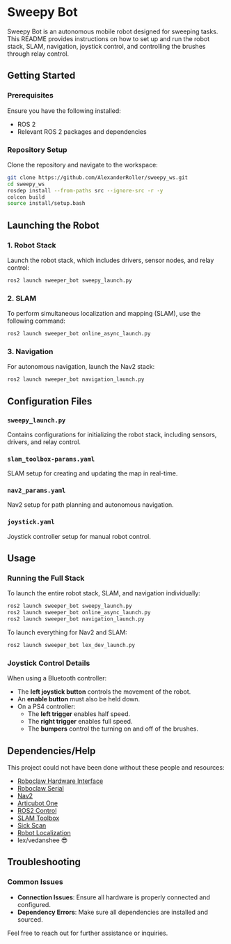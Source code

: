# Sweepy Bot

Sweepy Bot is an autonomous mobile robot designed for sweeping tasks. This README provides instructions on how to set up and run the robot stack, SLAM, navigation, joystick control, and controlling the brushes through relay control.

## Getting Started

### Prerequisites

Ensure you have the following installed:
- ROS 2
- Relevant ROS 2 packages and dependencies

### Repository Setup

Clone the repository and navigate to the workspace:

```sh
git clone https://github.com/AlexanderRoller/sweepy_ws.git
cd sweepy_ws
rosdep install --from-paths src --ignore-src -r -y
colcon build
source install/setup.bash
```

## Launching the Robot

### 1. Robot Stack

Launch the robot stack, which includes drivers, sensor nodes, and relay control:

```sh
ros2 launch sweeper_bot sweepy_launch.py
```

### 2. SLAM

To perform simultaneous localization and mapping (SLAM), use the following command:

```sh
ros2 launch sweeper_bot online_async_launch.py
```

### 3. Navigation

For autonomous navigation, launch the Nav2 stack:

```sh
ros2 launch sweeper_bot navigation_launch.py
```

## Configuration Files

### `sweepy_launch.py`
Contains configurations for initializing the robot stack, including sensors, drivers, and relay control.

### `slam_toolbox-params.yaml`
SLAM setup for creating and updating the map in real-time.

### `nav2_params.yaml`
Nav2 setup for path planning and autonomous navigation.

### `joystick.yaml`
Joystick controller setup for manual robot control.

## Usage

### Running the Full Stack

To launch the entire robot stack, SLAM, and navigation individually:

```sh
ros2 launch sweeper_bot sweepy_launch.py
ros2 launch sweeper_bot online_async_launch.py
ros2 launch sweeper_bot navigation_launch.py
```

To launch everything for Nav2 and SLAM:

```sh
ros2 launch sweeper_bot lex_dev_launch.py
```


### Joystick Control Details

When using a Bluetooth controller:
- The **left joystick button** controls the movement of the robot.
- An **enable button** must also be held down.
- On a PS4 controller:
  - The **left trigger** enables half speed.
  - The **right trigger** enables full speed.
  - The **bumpers** control the turning on and off of the brushes.

## Dependencies/Help

This project could not have been done without these people and resources:

- [Roboclaw Hardware Interface](https://github.com/dumbotics/roboclaw_hardware_interface)
- [Roboclaw Serial](https://github.com/dumbotics/roboclaw_serial)
- [Nav2](https://github.com/ros-navigation/navigation2)
- [Articubot One](https://github.com/joshnewans/articubot_one)
- [ROS2 Control](https://github.com/ros-controls/ros2_control)
- [SLAM Toolbox](https://github.com/SteveMacenski/slam_toolbox)
- [Sick Scan](https://github.com/SICKAG/sick_scan_xd)
- [Robot Localization](https://github.com/cra-ros-pkg/robot_localization)
- lex/vedanshee 😎

## Troubleshooting

### Common Issues

- **Connection Issues**: Ensure all hardware is properly connected and configured.
- **Dependency Errors**: Make sure all dependencies are installed and sourced.

Feel free to reach out for further assistance or inquiries.
